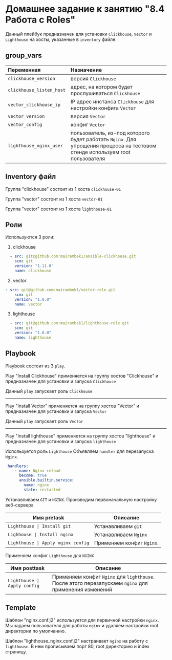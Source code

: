 # Домашнее задание к занятию "8.4 Работа с Roles"

Данный плейбук предназначен для установки `Clickhouse`, `Vector` и `Lighthouse` на хосты, указанные в `inventory` файле.

## group_vars

| Переменная  | Назначение  |
|:---|:---|
| `clickhouse_version` | версия `Clickhouse` |
| `clickhouse_listen_host` | адрес, на котором будет прослушиваться `Clickhouse` |
| `vector_clickhouse_ip` | IP адрес инстанса `Clickhouse` для настройки конфига `Vector` |
| `vector_version` | версия `Vector` |
| `vector_config` | конфиг `Vector` |
| `lighthouse_nginx_user` | пользователь, из-под которого будет работать `Nginx`. Для упрощения процесса на тестовом стенде используем root пользователя|

## Inventory файл

Группа "clickhouse" состоит из 1 хоста `clickhouse-01`

Группа "vector" состоит из 1 хоста `vector-01`

Группа "vector" состоит из 1 хоста `lighthouse-01`

## Роли

Используются 3 роли:

1. clickhouse

```yaml
  - src: git@github.com:mairambek1/ansible-clickhouse.git
    scm: git
    version: "1.11.0"
    name: clickhouse
```

2. vector

```yaml
- src: git@github.com:mairambek1/vector-role.git
    scm: git
    version: "1.0.0"
    name: vector
```

3. lighthouse
   
```yaml
  - src: git@github.com:mairambek1/lighthouse-role.git
    scm: git
    version: "1.0.0"
    name: lighthouse
```

## Playbook

Playbook состоит из 3 `play`.

Play "Install Clickhouse" применяется на группу хостов "Clickhouse" и предназначен для установки и запуска `Clickhouse`

Данный `play` запускает роль `Clickhouse`

---

Play "Install Vector" применяется на группу хостов "Vector" и предназначен для установки и запуска `Vector`

Данный `play` запускает роль `Vector`

---

Play "Install lighthouse" применяется на группу хостов "lighthouse" и предназначен для установки и запуска `lighthouse`

Используется роль `Lighthouse`
Объявляем `handler` для перезапуска `Nginx`.

```yaml
 handlers:
    - name: Nginx reload
      become: true
      ansible.builtin.service:
        name: nginx
        state: restarted
```
Устанавливаем `GIT` и `NGINX`. Производим первоначальную настройку веб-сервера

| Имя pretask | Описание |
|--------------|---------|
| `Lighthouse \| Install git` | Устанавливаем `git` |
| `Lighhouse \| Install nginx` | Устанавливаем `Nginx` |
| `Lighthouse \| Apply nginx config` | Применяем конфиг `Nginx`. |

Применяем конфиг `Lighthouse` для `NGINX`

| Имя posttask | Описание |
|--------------|---------|
| `Lighthouse \| Apply config` | Применяем конфиг `Nginx` для `lighthouse`. После этого перезапускаем `nginx` для применения изменений |

## Template

Шаблон "nginx.conf.j2" используется для первичной настройки `nginx`. Мы задаем пользователя для работы `nginx` и удаляем настройки root директории по умолчанию.

Шаблон "lighthouse_nginx.conf.j2" настраивает `nginx` на работу с `lighthouse`. В нем прописываем порт 80, root директорию и index страницу.
